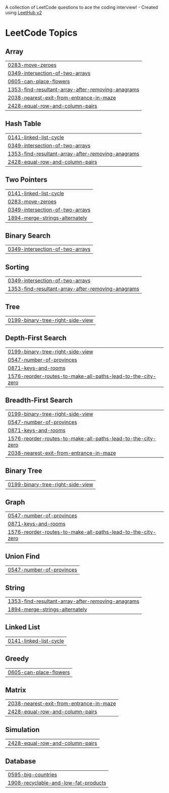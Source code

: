 A collection of LeetCode questions to ace the coding interview! - Created using [LeetHub v2](https://github.com/arunbhardwaj/LeetHub-2.0)
<!---LeetCode Topics Start-->
# LeetCode Topics
## Array
|  |
| ------- |
| [0283-move-zeroes](https://github.com/Avikambir10/leetcode/tree/master/0283-move-zeroes) |
| [0349-intersection-of-two-arrays](https://github.com/Avikambir10/leetcode/tree/master/0349-intersection-of-two-arrays) |
| [0605-can-place-flowers](https://github.com/Avikambir10/leetcode/tree/master/0605-can-place-flowers) |
| [1353-find-resultant-array-after-removing-anagrams](https://github.com/Avikambir10/leetcode/tree/master/1353-find-resultant-array-after-removing-anagrams) |
| [2038-nearest-exit-from-entrance-in-maze](https://github.com/Avikambir10/leetcode/tree/master/2038-nearest-exit-from-entrance-in-maze) |
| [2428-equal-row-and-column-pairs](https://github.com/Avikambir10/leetcode/tree/master/2428-equal-row-and-column-pairs) |
## Hash Table
|  |
| ------- |
| [0141-linked-list-cycle](https://github.com/Avikambir10/leetcode/tree/master/0141-linked-list-cycle) |
| [0349-intersection-of-two-arrays](https://github.com/Avikambir10/leetcode/tree/master/0349-intersection-of-two-arrays) |
| [1353-find-resultant-array-after-removing-anagrams](https://github.com/Avikambir10/leetcode/tree/master/1353-find-resultant-array-after-removing-anagrams) |
| [2428-equal-row-and-column-pairs](https://github.com/Avikambir10/leetcode/tree/master/2428-equal-row-and-column-pairs) |
## Two Pointers
|  |
| ------- |
| [0141-linked-list-cycle](https://github.com/Avikambir10/leetcode/tree/master/0141-linked-list-cycle) |
| [0283-move-zeroes](https://github.com/Avikambir10/leetcode/tree/master/0283-move-zeroes) |
| [0349-intersection-of-two-arrays](https://github.com/Avikambir10/leetcode/tree/master/0349-intersection-of-two-arrays) |
| [1894-merge-strings-alternately](https://github.com/Avikambir10/leetcode/tree/master/1894-merge-strings-alternately) |
## Binary Search
|  |
| ------- |
| [0349-intersection-of-two-arrays](https://github.com/Avikambir10/leetcode/tree/master/0349-intersection-of-two-arrays) |
## Sorting
|  |
| ------- |
| [0349-intersection-of-two-arrays](https://github.com/Avikambir10/leetcode/tree/master/0349-intersection-of-two-arrays) |
| [1353-find-resultant-array-after-removing-anagrams](https://github.com/Avikambir10/leetcode/tree/master/1353-find-resultant-array-after-removing-anagrams) |
## Tree
|  |
| ------- |
| [0199-binary-tree-right-side-view](https://github.com/Avikambir10/leetcode/tree/master/0199-binary-tree-right-side-view) |
## Depth-First Search
|  |
| ------- |
| [0199-binary-tree-right-side-view](https://github.com/Avikambir10/leetcode/tree/master/0199-binary-tree-right-side-view) |
| [0547-number-of-provinces](https://github.com/Avikambir10/leetcode/tree/master/0547-number-of-provinces) |
| [0871-keys-and-rooms](https://github.com/Avikambir10/leetcode/tree/master/0871-keys-and-rooms) |
| [1576-reorder-routes-to-make-all-paths-lead-to-the-city-zero](https://github.com/Avikambir10/leetcode/tree/master/1576-reorder-routes-to-make-all-paths-lead-to-the-city-zero) |
## Breadth-First Search
|  |
| ------- |
| [0199-binary-tree-right-side-view](https://github.com/Avikambir10/leetcode/tree/master/0199-binary-tree-right-side-view) |
| [0547-number-of-provinces](https://github.com/Avikambir10/leetcode/tree/master/0547-number-of-provinces) |
| [0871-keys-and-rooms](https://github.com/Avikambir10/leetcode/tree/master/0871-keys-and-rooms) |
| [1576-reorder-routes-to-make-all-paths-lead-to-the-city-zero](https://github.com/Avikambir10/leetcode/tree/master/1576-reorder-routes-to-make-all-paths-lead-to-the-city-zero) |
| [2038-nearest-exit-from-entrance-in-maze](https://github.com/Avikambir10/leetcode/tree/master/2038-nearest-exit-from-entrance-in-maze) |
## Binary Tree
|  |
| ------- |
| [0199-binary-tree-right-side-view](https://github.com/Avikambir10/leetcode/tree/master/0199-binary-tree-right-side-view) |
## Graph
|  |
| ------- |
| [0547-number-of-provinces](https://github.com/Avikambir10/leetcode/tree/master/0547-number-of-provinces) |
| [0871-keys-and-rooms](https://github.com/Avikambir10/leetcode/tree/master/0871-keys-and-rooms) |
| [1576-reorder-routes-to-make-all-paths-lead-to-the-city-zero](https://github.com/Avikambir10/leetcode/tree/master/1576-reorder-routes-to-make-all-paths-lead-to-the-city-zero) |
## Union Find
|  |
| ------- |
| [0547-number-of-provinces](https://github.com/Avikambir10/leetcode/tree/master/0547-number-of-provinces) |
## String
|  |
| ------- |
| [1353-find-resultant-array-after-removing-anagrams](https://github.com/Avikambir10/leetcode/tree/master/1353-find-resultant-array-after-removing-anagrams) |
| [1894-merge-strings-alternately](https://github.com/Avikambir10/leetcode/tree/master/1894-merge-strings-alternately) |
## Linked List
|  |
| ------- |
| [0141-linked-list-cycle](https://github.com/Avikambir10/leetcode/tree/master/0141-linked-list-cycle) |
## Greedy
|  |
| ------- |
| [0605-can-place-flowers](https://github.com/Avikambir10/leetcode/tree/master/0605-can-place-flowers) |
## Matrix
|  |
| ------- |
| [2038-nearest-exit-from-entrance-in-maze](https://github.com/Avikambir10/leetcode/tree/master/2038-nearest-exit-from-entrance-in-maze) |
| [2428-equal-row-and-column-pairs](https://github.com/Avikambir10/leetcode/tree/master/2428-equal-row-and-column-pairs) |
## Simulation
|  |
| ------- |
| [2428-equal-row-and-column-pairs](https://github.com/Avikambir10/leetcode/tree/master/2428-equal-row-and-column-pairs) |
## Database
|  |
| ------- |
| [0595-big-countries](https://github.com/Avikambir10/leetcode/tree/master/0595-big-countries) |
| [1908-recyclable-and-low-fat-products](https://github.com/Avikambir10/leetcode/tree/master/1908-recyclable-and-low-fat-products) |
<!---LeetCode Topics End-->